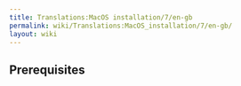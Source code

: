 ```yaml
---
title: Translations:MacOS installation/7/en-gb
permalink: wiki/Translations:MacOS_installation/7/en-gb/
layout: wiki
---
```


## Prerequisites
